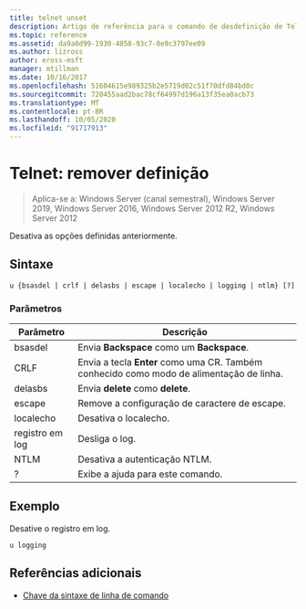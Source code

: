 ```yaml
---
title: telnet unset
description: Artigo de referência para o comando de desdefinição de Telnet, que desativa as opções definidas anteriormente.
ms.topic: reference
ms.assetid: da9a0d99-1930-4858-93c7-0e9c3797ee09
ms.author: lizross
author: eross-msft
manager: mtillman
ms.date: 10/16/2017
ms.openlocfilehash: 51604615e989325b2e5719d02c51f70dfd84bd0c
ms.sourcegitcommit: 720455aad2bac78cf64997d196a13f35ea0acb73
ms.translationtype: MT
ms.contentlocale: pt-BR
ms.lasthandoff: 10/05/2020
ms.locfileid: "91717913"
---
```

# <a name="telnet-unset"></a>Telnet: remover definição

> Aplica-se a: Windows Server (canal semestral), Windows Server 2019, Windows Server 2016, Windows Server 2012 R2, Windows Server 2012

Desativa as opções definidas anteriormente.

## <a name="syntax"></a>Sintaxe

```
u {bsasdel | crlf | delasbs | escape | localecho | logging | ntlm} [?]
```

### <a name="parameters"></a>Parâmetros

| Parâmetro | Descrição |
|--|--|
| bsasdel | Envia **Backspace** como um **Backspace**. |
| CRLF | Envia a tecla **Enter** como uma CR. Também conhecido como modo de alimentação de linha. |
| delasbs | Envia **delete** como **delete**. |
| escape | Remove a configuração de caractere de escape. |
| localecho | Desativa o localecho. |
| registro em log | Desliga o log. |
| NTLM | Desativa a autenticação NTLM. |
| ? | Exibe a ajuda para este comando. |

## <a name="example"></a>Exemplo

Desative o registro em log.

```
u logging
```

## <a name="additional-references"></a>Referências adicionais

- [Chave da sintaxe de linha de comando](command-line-syntax-key.md)
